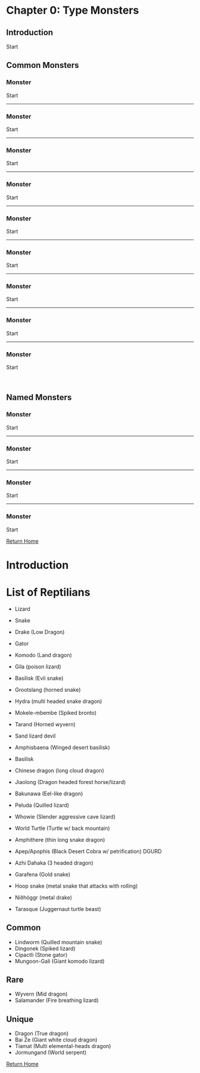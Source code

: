 # __Chapter 0: Type Monsters__

## __Introduction__

Start

## __Common Monsters__

### Monster
Start

---

### Monster
Start

---

### Monster
Start

---

### Monster
Start

---

### Monster
Start

---

### Monster
Start

---

### Monster
Start

---

### Monster
Start

---

### Monster
Start


<br/>


## __Named Monsters__


### Monster
Start

---

### Monster
Start

---

### Monster
Start

---

### Monster
Start


[Return Home](cnf-home.md)

# Introduction

# List of Reptilians
- Lizard
- Snake



- Drake (Low Dragon)
- Gator
- Komodo (Land dragon)
- Gila (poison lizard)
- Basilisk (Evil snake)
- Grootslang (horned snake)
- Hydra (multi headed snake dragon)
- Mokele-mbembe (Spiked bronto)
- Tarand (Horned wyvern)
- Sand lizard devil
- Amphisbaena (Winged desert basilisk)
- Basilisk

- Chinese dragon (long cloud dragon)
- Jiaolong (Dragon headed forest horse/lizard)

- Bakunawa (Eel-like dragon)

- Peluda (Quilled lizard)
- Whowie (Slender aggressive cave lizard)
- World Turtle (Turtle w/ back mountain)
- Amphithere (thin long snake dragon)
- Apep/Apophis (Black Desert Cobra w/ petrification) DGURD
- Azhi Dahaka (3 headed dragon)
- Garafena (Gold snake)
- Hoop snake (metal snake that attacks with rolling)
- Níðhöggr (metal drake)
- Tarasque (Juggernaut turtle beast)


## Common
- Lindworm (Quilled mountain snake)
- Dingonek (Spiked lizard)
- Cipactli (Stone gator)
- Mungoon-Gali (Giant komodo lizard)

## Rare
- Wyvern (Mid dragon)
- Salamander (Fire breathing lizard)

## Unique
- Dragon (True dragon)
- Bai Ze (Giant white cloud dragon)
- Tiamat (Multi elemental-heads dragon)
- Jormungand (World serpent)

[Return Home](cnf-home.md)